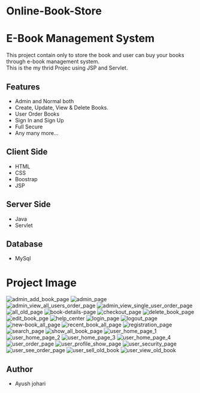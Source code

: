 # Online-Book-Store

# E-Book Management System
This project contain only to store the book and user can buy your books through e-book management system.
<br>
This is the my thrid Projec using JSP and Servlet.
## Features
- Admin and Normal both
- Create, Update, View & Delete Books.
- User Order Books
- Sign In and Sign Up
- Full Secure
- Any many more...
## Client Side
- HTML
- CSS
- Boostrap
- JSP
## Server Side
- Java
- Servlet
## Database
- MySql
## <h1>Project Image</h1>
![admin_add_book_page](https://user-images.githubusercontent.com/60816519/158251568-01825984-afd4-41d7-a774-ce12199b4a6c.JPG)
![admin_page](https://user-images.githubusercontent.com/60816519/158251576-18a33154-324b-4f19-b25f-b68be226c19a.JPG)
![admin_view_all_users_order_page](https://user-images.githubusercontent.com/60816519/158251579-2f0fe0d3-3b5e-410b-b737-c4215f379281.JPG)
![admin_view_single_user_order_page](https://user-images.githubusercontent.com/60816519/158251583-973c6001-b27c-4aaf-ac55-b689377de7fa.JPG)
![all_old_page](https://user-images.githubusercontent.com/60816519/158251591-086f7857-6c47-4f77-b8cd-cb4ef4ff9971.JPG)
![book-details-page](https://user-images.githubusercontent.com/60816519/158251601-0b9f1979-bddc-4528-8104-aa323d9058bd.JPG)
![checkout_page](https://user-images.githubusercontent.com/60816519/158251605-ae5721fb-6fe0-4bd7-b8d2-2b1327a015df.JPG)
![delete_book_page](https://user-images.githubusercontent.com/60816519/158251609-63624839-2c57-420b-b800-4c8003ae0524.JPG)
![edit_book_pge](https://user-images.githubusercontent.com/60816519/158251611-4af28956-3dca-4a7a-b6cc-b71cc928e4e4.JPG)
![help_center](https://user-images.githubusercontent.com/60816519/158251615-3e8cfe92-73bb-42df-98e4-0e13da28d36b.JPG)
![login_page](https://user-images.githubusercontent.com/60816519/158251623-5f265656-f6d3-4cfa-920d-69937aa9b438.JPG)
![logout_page](https://user-images.githubusercontent.com/60816519/158251631-c728e638-1a5e-4406-863e-4518e384751b.JPG)
![new-book_all_page](https://user-images.githubusercontent.com/60816519/158251638-7a8264d6-7a93-43fd-9a4a-b275b044a989.JPG)
![recent_book_all_page](https://user-images.githubusercontent.com/60816519/158251654-7f253945-dc99-420e-a534-665633431211.JPG)
![registration_page](https://user-images.githubusercontent.com/60816519/158251666-7d596a3f-731f-412a-8234-f1d1c4e5a939.JPG)
![search_page](https://user-images.githubusercontent.com/60816519/158251667-97731b9c-6664-427f-a8b5-3147c85b4a1c.JPG)
![show_all_book_page](https://user-images.githubusercontent.com/60816519/158251670-8e7f9512-25a6-42e7-a11f-98b2f5633199.JPG)
![user_home_page_1](https://user-images.githubusercontent.com/60816519/158251675-0813ef73-8e7c-4b17-b1b2-67002dcad474.JPG)
![user_home_page_2](https://user-images.githubusercontent.com/60816519/158251680-0d4a1728-c644-430d-8bd3-e923f1bae22b.JPG)
![user_home_page_3](https://user-images.githubusercontent.com/60816519/158251687-196a220f-18c4-4bd5-a2c6-9fd76be057b5.JPG)
![user_home_page_4](https://user-images.githubusercontent.com/60816519/158251689-ed89c695-2246-4685-b7ff-405b4f07f170.JPG)
![user_order_page](https://user-images.githubusercontent.com/60816519/158251692-00cfa0e5-e6f2-4186-8753-952ad042338e.JPG)
![user_profile_show_page](https://user-images.githubusercontent.com/60816519/158251694-ffc1e6d2-ee53-44d1-891c-ce3f540254ed.JPG)
![user_security_page](https://user-images.githubusercontent.com/60816519/158251696-091f461d-615b-4af4-aff6-6e4e6ae72511.JPG)
![user_see_order_page](https://user-images.githubusercontent.com/60816519/158251697-3a24ca9c-11d1-41a0-b857-105c5fac8a81.JPG)
![user_sell_old_book](https://user-images.githubusercontent.com/60816519/158251700-0851b0a3-2f83-4c08-8f50-987ff3e2d9a7.JPG)
![user_view_old_book](https://user-images.githubusercontent.com/60816519/158251702-dfeabd0c-88c4-4b33-ab80-8d108e62369d.JPG)

## Author
- Ayush johari


